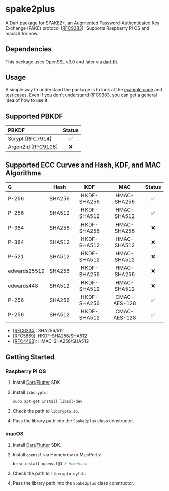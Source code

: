 # spake2plus

A Dart package for SPAKE2+, an Augmented Password-Authenticated Key Exchange (PAKE) protocol [[RFC9383](https://datatracker.ietf.org/doc/rfc9383/)]. Supports Raspberry Pi OS and macOS for now.

## Dependencies

This package uses OpenSSL v3.0 and later via [dart:ffi](https://api.dart.dev/dart-ffi/dart-ffi-library.html).

## Usage

A simple way to understand the package is to look at the [example code](example/main.dart) and [test cases](test). Even if you don't understand [RFC9383](https://datatracker.ietf.org/doc/rfc9383/), you can get a general idea of how to use it.

## Supported PBKDF

| PBKDF | Status |
| :--- | :---: |
| Scrypt [[RFC7914](https://datatracker.ietf.org/doc/html/rfc7914.html)] | ✅ |
| Argon2id [[RFC9106](https://datatracker.ietf.org/doc/rfc9106/)] | ❌ |

## Supported ECC Curves and Hash, KDF, and MAC Algorithms

| G | Hash | KDF | MAC | Status |
| :--- | :---: | :---: | :---: | :---: |
| P-256        | SHA256 | HKDF-SHA256 | HMAC-SHA256  | ✅ |
| P-256        | SHA512 | HKDF-SHA512 | HMAC-SHA512  | ✅ |
| P-384        | SHA256 | HKDF-SHA256 | HMAC-SHA256  | ❌ |
| P-384        | SHA512 | HKDF-SHA512 | HMAC-SHA512  | ❌ |
| P-521        | SHA512 | HKDF-SHA512 | HMAC-SHA512  | ❌ |
| edwards25519 | SHA256 | HKDF-SHA256 | HMAC-SHA256  | ❌ |
| edwards448   | SHA512 | HKDF-SHA512 | HMAC-SHA512  | ❌ |
| P-256        | SHA256 | HKDF-SHA256 | CMAC-AES-128 | ✅ |
| P-256        | SHA512 | HKDF-SHA512 | CMAC-AES-128 | ✅ |

* [[RFC6234](https://datatracker.ietf.org/doc/html/rfc6234)]: SHA256/512
* [[RFC5869](https://datatracker.ietf.org/doc/html/rfc5869)]: HKDF-SHA256/SHA512
* [[RFC4493](https://datatracker.ietf.org/doc/html/rfc4493)]: HMAC-SHA256/SHA512

## Getting Started

### Raspberry Pi OS

1. Install [Dart](https://dart.dev/get-dart)/[Flutter](https://docs.flutter.dev/get-started/install) SDK.
2. Install `libcrypto`:

    ```sh
    sudo apt-get install libssl-dev
    ```

3. Check the path to `libcrypto.so`.
4. Pass the library path into the `Spake2plus` class constructor.

### macOS

1. Install [Dart](https://dart.dev/get-dart)/[Flutter](https://docs.flutter.dev/get-started/install) SDK.
2. Install `openssl` via Homebrew or MacPorts:

    ```sh
    brew install openssl@3 # Homebrew
    ```

3. Check the path to `libcrypto.dylib`.
4. Pass the library path into the `Spake2plus` class constructor.
